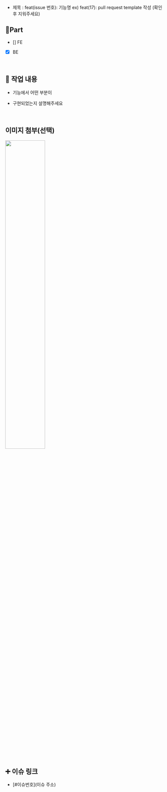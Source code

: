 - 제목 : feat(issue 번호): 기능명
  ex) feat(17): pull request template 작성
  (확인 후 지워주세요)

## 🔘Part

- [] FE
- [x] BE

  <br/>

## 🔎 작업 내용

- 기능에서 어떤 부분이

- 구현되었는지 설명해주세요

  <br/>

## 이미지 첨부(선택)

<img src="파일주소" width="50%" height="50%"/>

<br/>

## ➕ 이슈 링크

- [#이슈번호](이슈 주소)

<br/>
